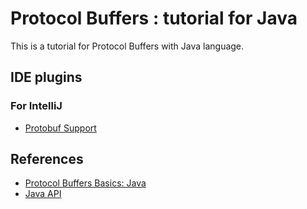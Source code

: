 # Protocol Buffers : tutorial for Java

This is a tutorial for Protocol Buffers with Java language.

## IDE plugins

### For IntelliJ

* [Protobuf Support](https://plugins.jetbrains.com/plugin/8277-protobuf-support)

## References

* [Protocol Buffers Basics: Java ](https://developers.google.com/protocol-buffers/docs/javatutorial)
* [Java API](https://developers.google.com/protocol-buffers/docs/reference/java/)
